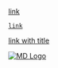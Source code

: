 [link](http://example.com)

[`link`](http://example.com)

[link with title](http://example.com "Example")

[![MD Logo](http://parsedown.org/md.png)](http://example.com)